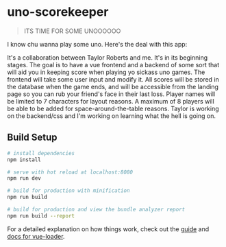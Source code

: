 # uno-scorekeeper

> ITS TIME FOR SOME UNOOOOOO

I know chu wanna play some uno. Here's the deal with this app:

It's a collaboration between Taylor Roberts and me.
It's in its beginning stages.
The goal is to have a vue frontend and a backend of some sort that will aid you in keeping score when playing yo sickass uno games.
The frontend will take some user input and modify it.
All scores will be stored in the database when the game ends, and will be accessible from the landing page so you can rub your friend's face in their last loss.
Player names will be limited to 7 characters for layout reasons.
A maximum of 8 players will be able to be added for space-around-the-table reasons.
Taylor is working on the backend/css and I'm working on learning what the hell is going on.



## Build Setup

``` bash
# install dependencies
npm install

# serve with hot reload at localhost:8080
npm run dev

# build for production with minification
npm run build

# build for production and view the bundle analyzer report
npm run build --report
```

For a detailed explanation on how things work, check out the [guide](http://vuejs-templates.github.io/webpack/) and [docs for vue-loader](http://vuejs.github.io/vue-loader).
